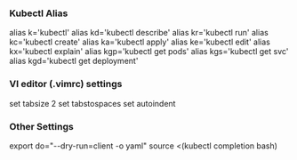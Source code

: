 ### Kubectl Alias
alias k='kubectl'
alias kd='kubectl describe'
alias kr='kubectl run'
alias kc='kubectl create'
alias ka='kubectl apply'
alias ke='kubectl edit'
alias kx='kubectl explain'
alias kgp='kubectl get pods'
alias kgs='kubectl get svc'
alias kgd='kubectl get deployment'

### VI editor (.vimrc) settings
set tabsize 2
set tabstospaces
set autoindent

### Other Settings
export do="--dry-run=client -o yaml"
source <(kubectl completion bash)